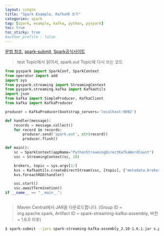 ```yaml
---
layout: single
title: "Spark Example, Kafka에 쓰기"
categories: spark
tag: [spark, example, kafka, python, pyspark]
toc: true
toc_sticky: true
#author_profile : false
---
```


[문법 참조](https://sparkbyexamples.com/), [spark-submit](https://12bme.tistory.com/441), [Spark공식사이트]([https://spark.apache.org/docs/latest/submitting-applications.html)

> test Topic에서 읽어서,  spark.out Topic에 다시 쓰는 코드

```python
from pyspark import SparkConf, SparkContext
from operator import add
import sys
from pyspark.streaming import StreamingContext
from pyspark.streaming.kafka import KafkaUtils
import json
from kafka import SimpleProducer, KafkaClient
from kafka import KafkaProducer

producer = KafkaProducer(bootstrap_servers='localhost:9092')

def handler(message):
    records = message.collect()
    for record in records:
        producer.send('spark.out', str(record))
        producer.flush()

def main():
    sc = SparkContext(appName="PythonStreamingDirectKafkaWordCount")
    ssc = StreamingContext(sc, 10)

    brokers, topic = sys.argv[1:]
    kvs = KafkaUtils.createDirectStream(ssc, [topic], {"metadata.broker.list": brokers})
    kvs.foreachRDD(handler)

    ssc.start()
    ssc.awaitTermination()
if __name__ == "__main__":
       
```



>  Maven Central에서 JAR을 다운로드합니다. (Group ID = org.apache.spark, Artifact ID = spark-streaming-kafka-assembly, 버전 = 1.6.0 이후)

```bash
$ spark-submit --jars spark-streaming-kafka-assembly_2.10-1.6.1.jar s.py localhost:9092 test
```

